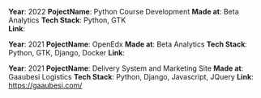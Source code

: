 **Year**: 2022
**PojectName**: Python Course Development
**Made at**: Beta Analytics
**Tech Stack**: Python, GTK  
**Link**: 

**Year**: 2021
**PojectName**: OpenEdx
**Made at**: Beta Analytics
**Tech Stack**: Python, GTK, Django, Docker
**Link**: 

**Year**: 2021
**PojectName**:  Delivery System and Marketing Site
**Made at**: Gaaubesi Logistics
**Tech Stack**: Python, Django, Javascript, JQuery
**Link**: https://gaaubesi.com/
